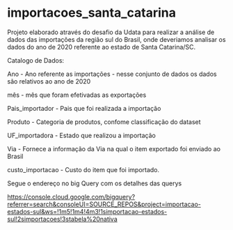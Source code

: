 # importacoes_santa_catarina
Projeto elaborado através do desafio da Udata para realizar a análise de dados das importações da região sul do Brasil, onde deveriamos analisar os dados do ano de 2020 referente ao estado de Santa Catarina/SC.

Catalogo de Dados:

Ano - Ano referente as importações - nesse conjunto de dados os dados são relativos ao ano de 2020

mês - mês que foram efetivadas as exportações

Pais_importador - Pais que foi realizada a importação

Produto - Categoria de produtos, confome classificação do dataset

UF_importadora - Estado que realizou a importação

Via - Fornece a informação da Via na qual o item exportado foi enviado ao Brasil

custo_importacao - Custo do item que foi importado.


Segue o endereço no big Query com os detalhes das querys

https://console.cloud.google.com/bigquery?referrer=search&consoleUI=SOURCE_REPOS&project=importacao-estados-sul&ws=!1m5!1m4!4m3!1simportacao-estados-sul!2simportacoes!3stabela%20nativa

